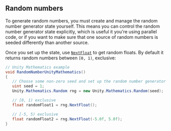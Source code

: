 ## Random numbers

To generate random numbers, you must create and manage the random number generator state yourself. This means you can control the random number generator state explicitly, which is useful it you're using parallel code, or if you want to make sure that one source of random numbers is seeded differently than another source.

Once you set up the state, use [`NextFloat`](xref:Unity.Mathematics.Random.NextFloat) to get random floats. By default it returns random numbers between `[0, 1)`, exclusive:

```c#
// Unity Mathematics example
void RandomNumberUnityMathematics()
{
   // Choose some non-zero seed and set up the random number generator state.
   uint seed = 1;
   Unity.Mathematics.Random rng = new Unity.Mathematics.Random(seed);

   // [0, 1) exclusive
   float randomFloat1 = rng.NextFloat();

   // [-5, 5) exclusive
   float randomFloat2 = rng.NextFloat(-5.0f, 5.0f);
}
```